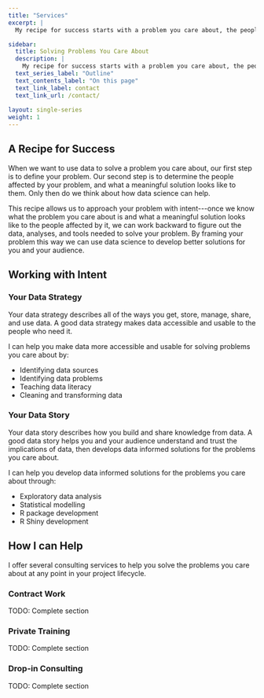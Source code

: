 ```yaml
---
title: "Services"
excerpt: |
  My recipe for success starts with a problem you care about, the people affected by it, and what a meaningful solution looks like to you and your audience. Then we think about how data science can help.

sidebar: 
  title: Solving Problems You Care About
  description: |
    My recipe for success starts with a problem you care about, the people affected by it, and what a meaningful solution looks like to you and your audience. Then we think about how data science can help.
  text_series_label: "Outline" 
  text_contents_label: "On this page"
  text_link_label: contact
  text_link_url: /contact/
  
layout: single-series
weight: 1
---
```


## A Recipe for Success

When we want to use data to solve a problem you care about, our first step is to define your problem. Our second step is to determine the people affected by your problem, and what a meaningful solution looks like to them. Only then do we think about how data science can help.

This recipe allows us to approach your problem with intent---once we know what the problem you care about is and what a meaningful solution looks like to the people affected by it, we can work backward to figure out the data, analyses, and tools needed to solve your problem. By framing your problem this way we can use data science to develop better solutions for you and your audience.

## Working with Intent

### Your Data Strategy

Your data strategy describes all of the ways you get, store, manage, share, and use data. A good data strategy makes data accessible and usable to the people who need it.

I can help you make data more accessible and usable for solving problems you care about by:

- Identifying data sources
- Identifying data problems
- Teaching data literacy
- Cleaning and transforming data

### Your Data Story

Your data story describes how you build and share knowledge from data. A good data story helps you and your audience understand and trust the implications of data, then develops data informed solutions for the problems you care about.

I can help you develop data informed solutions for the problems you care about through:

- Exploratory data analysis
- Statistical modelling
- R package development
- R Shiny development

## How I can Help

I offer several consulting services to help you solve the problems you care about at any point in your project lifecycle.

### Contract Work

TODO: Complete section

### Private Training

TODO: Complete section

### Drop-in Consulting

TODO: Complete section
